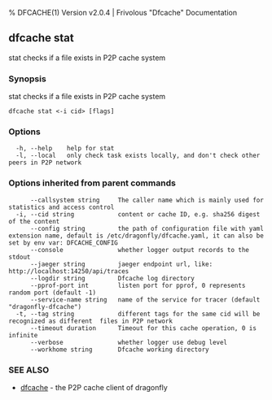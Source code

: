 % DFCACHE(1) Version v2.0.4 | Frivolous "Dfcache" Documentation

## dfcache stat

stat checks if a file exists in P2P cache system

### Synopsis

stat checks if a file exists in P2P cache system

```
dfcache stat <-i cid> [flags]
```

### Options

```
  -h, --help    help for stat
  -l, --local   only check task exists locally, and don't check other peers in P2P network
```

### Options inherited from parent commands

```
      --callsystem string     The caller name which is mainly used for statistics and access control
  -i, --cid string            content or cache ID, e.g. sha256 digest of the content
      --config string         the path of configuration file with yaml extension name, default is /etc/dragonfly/dfcache.yaml, it can also be set by env var: DFCACHE_CONFIG
      --console               whether logger output records to the stdout
      --jaeger string         jaeger endpoint url, like: http://localhost:14250/api/traces
      --logdir string         Dfcache log directory
      --pprof-port int        listen port for pprof, 0 represents random port (default -1)
      --service-name string   name of the service for tracer (default "dragonfly-dfcache")
  -t, --tag string            different tags for the same cid will be recognized as different  files in P2P network
      --timeout duration      Timeout for this cache operation, 0 is infinite
      --verbose               whether logger use debug level
      --workhome string       Dfcache working directory
```

### SEE ALSO

- [dfcache](dfcache.md) - the P2P cache client of dragonfly
